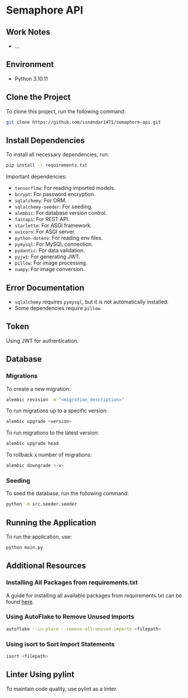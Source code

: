 # Semaphore API

## Work Notes
- ...

## Environment
- Python 3.10.11

## Clone the Project
To clone this project, run the following command:
```sh
git clone https://github.com/isnandar1471/semaphore-api.git
```

## Install Dependencies
To install all necessary dependencies, run:
```sh
pip install -r requirements.txt
```

Important dependencies:
- `tensorflow`: For reading imported models.
- `bcrypt`: For password encryption.
- `sqlalchemy`: For ORM.
- `sqlalchemy-seeder`: For seeding.
- `alembic`: For database version control.
- `fastapi`: For REST API.
- `starlette`: For ASGI framework.
- `uvicorn`: For ASGI server.
- `python-dotenv`: For reading env files.
- `pymysql`: For MySQL connection.
- `pydantic`: For data validation.
- `pyjwt`: For generating JWT.
- `pillow`: For image processing.
- `numpy`: For image conversion.

## Error Documentation
- `sqlalchemy` requires `pymysql`, but it is not automatically installed.
- Some dependencies require `pillow`.

## Token
Using JWT for authentication.

## Database

### Migrations
To create a new migration:
```sh
alembic revision -m "<migration_description>"
```

To run migrations up to a specific version:
```sh
alembic upgrade <version>
```

To run migrations to the latest version:
```sh
alembic upgrade head
```

To rollback x number of migrations:
```sh
alembic downgrade <-x>
```

### Seeding
To seed the database, run the following command:
```sh
python -m src.seeder.seeder
```

## Running the Application
To run the application, use:
```sh
python main.py
```

## Additional Resources

### Installing All Packages from requirements.txt
A guide for installing all available packages from requirements.txt can be found [here](https://stackoverflow.com/questions/35802939/install-only-available-packages-using-conda-install-yes-file-requirements-t).

### Using AutoFlake to Remove Unused Imports
```sh
autoflake --in-place --remove-all-unused-imports <filepath>
```

### Using isort to Sort Import Statements
```sh
isort <filepath>
```

## Linter Using pylint
To maintain code quality, use pylint as a linter.